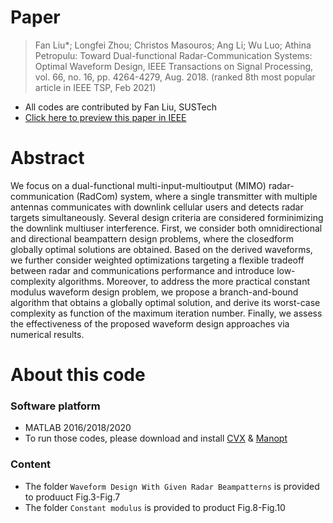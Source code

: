# Paper
> Fan Liu*; Longfei Zhou; Christos Masouros; Ang Li; Wu Luo; Athina Petropulu: Toward Dual-functional Radar-Communication Systems: Optimal Waveform Design, IEEE Transactions on Signal Processing, vol. 66, no. 16, pp. 4264-4279, Aug. 2018. (ranked 8th most popular article in IEEE TSP, Feb 2021)

- All codes are contributed by Fan Liu, SUSTech
- [Click here to preview this paper in IEEE](https://ieeexplore.ieee.org/stamp/stamp.jsp?tp=&arnumber=8386661)


# Abstract
We focus on a dual-functional multi-input-multioutput (MIMO) radar-communication (RadCom) system, where a single transmitter with multiple antennas communicates with downlink cellular users and detects radar targets simultaneously. Several design criteria are considered forminimizing the downlink multiuser interference. First, we consider both omnidirectional and directional beampattern design problems, where the closedform globally optimal solutions are obtained. Based on the derived waveforms, we further consider weighted optimizations targeting a flexible tradeoff between radar and communications performance and introduce low-complexity algorithms. Moreover, to address the more practical constant modulus waveform design problem, we propose a branch-and-bound algorithm that obtains a globally optimal solution, and derive its worst-case complexity as function of the maximum iteration number. Finally, we assess the effectiveness of the proposed waveform design approaches via numerical results.

# About this code
### Software platform
- MATLAB 2016/2018/2020
- To run those codes, please download and install [CVX](http://cvxr.com/cvx/) & [Manopt](https://www.manopt.org/)
### Content
- The folder `Waveform Design With Given Radar Beampatterns` is provided to produuct Fig.3-Fig.7
- The folder `Constant modulus` is provided to product Fig.8-Fig.10
